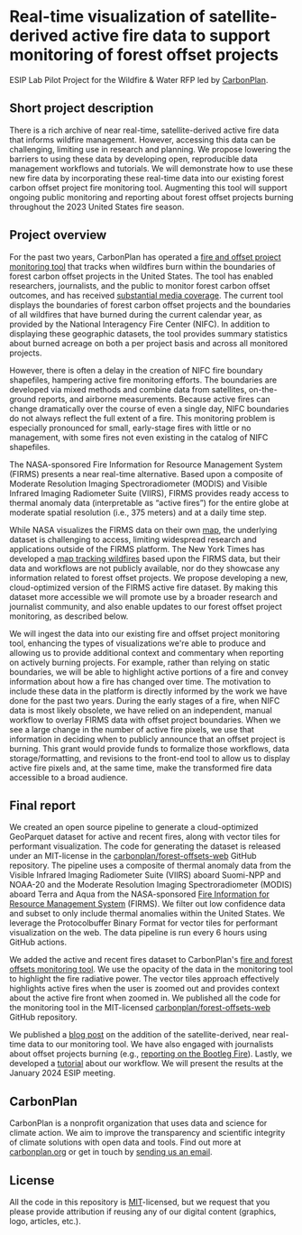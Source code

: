# Real-time visualization of satellite-derived active fire data to support monitoring of forest offset projects

ESIP Lab Pilot Project for the Wildfire & Water RFP led by [CarbonPlan](https://carbonplan.org/).

## Short project description

There is a rich archive of near real-time, satellite-derived active fire data that informs wildfire management. However, accessing this data can be challenging, limiting use in research and planning. We propose lowering the barriers to using these data by developing open, reproducible data management workflows and tutorials. We will demonstrate how to use these new fire data by incorporating these real-time data into our existing forest carbon offset project fire monitoring tool. Augmenting this tool will support ongoing public monitoring and reporting about forest offset projects burning throughout the 2023 United States fire season.

## Project overview

For the past two years, CarbonPlan has operated a [fire and offset project monitoring tool](https://carbonplan.org/research/forest-offsets-fires) that tracks when wildfires burn within the boundaries of forest carbon offset projects in the United States. The tool has enabled researchers, journalists, and the public to monitor forest carbon offset outcomes, and has received [substantial media coverage](https://www.nytimes.com/2021/08/23/us/wildfires-carbon-offsets.html). The current tool displays the boundaries of forest carbon offset projects and the boundaries of all wildfires that have burned during the current calendar year, as provided by the National Interagency Fire Center (NIFC). In addition to displaying these geographic datasets, the tool provides summary statistics about burned acreage on both a per project basis and across all monitored projects.

However, there is often a delay in the creation of NIFC fire boundary shapefiles, hampering active fire monitoring efforts. The boundaries are developed via mixed methods and combine data from satellites, on-the-ground reports, and airborne measurements. Because active fires can change dramatically over the course of even a single day, NIFC boundaries do not always reflect the full extent of a fire. This monitoring problem is especially pronounced for small, early-stage fires with little or no management, with some fires not even existing in the catalog of NIFC shapefiles.

The NASA-sponsored Fire Information for Resource Management System (FIRMS) presents a near real-time alternative. Based upon a composite of Moderate Resolution Imaging Spectroradiometer (MODIS) and Visible Infrared Imaging Radiometer Suite (VIIRS), FIRMS provides ready access to thermal anomaly data (interpretable as “active fires”) for the entire globe at moderate spatial resolution (i.e., 375 meters) and at a daily time step.

While NASA visualizes the FIRMS data on their own [map](https://firms.modaps.eosdis.nasa.gov/map/#d:24hrs;@0.0,0.0,3z), the underlying dataset is challenging to access, limiting widespread research and applications outside of the FIRMS platform. The New York Times has developed a [map tracking wildfires](https://www.nytimes.com/interactive/2022/us/fire-tracker-maps.html) based upon the FIRMS data, but their data and workflows are not publicly available, nor do they showcase any information related to forest offset projects. We propose developing a new, cloud-optimized version of the FIRMS active fire dataset. By making this dataset more accessible we will promote use by a broader research and journalist community, and also enable updates to our forest offset project monitoring, as described below.

We will ingest the data into our existing fire and offset project monitoring tool, enhancing the types of visualizations we're able to produce and allowing us to provide additional context and commentary when reporting on actively burning projects. For example, rather than relying on static boundaries, we will be able to highlight active portions of a fire and convey information about how a fire has changed over time. The motivation to include these data in the platform is directly informed by the work we have done for the past two years. During the early stages of a fire, when NIFC data is most likely obsolete, we have relied on an independent, manual workflow to overlay FIRMS data with offset project boundaries. When we see a large change in the number of active fire pixels, we use that information in deciding when to publicly announce that an offset project is burning. This grant would provide funds to formalize those workflows, data storage/formatting, and revisions to the front-end tool to allow us to display active fire pixels and, at the same time, make the transformed fire data accessible to a broad audience.

## Final report

We created an open source pipeline to generate a cloud-optimized GeoParquet dataset for active and recent fires, along with vector tiles for performant visualization. The code for generating the dataset is released under an MIT-license in the [carbonplan/forest-offsets-web](https://github.com/carbonplan/forest-offsets-fires) GitHub repository. The pipeline uses a composite of thermal anomaly data from the Visible Infrared Imaging Radiometer Suite (VIIRS) aboard Suomi-NPP and NOAA-20 and the Moderate Resolution Imaging Spectroradiometer (MODIS) aboard Terra and Aqua from the NASA-sponsored [Fire Information for Resource Management System](https://firms.modaps.eosdis.nasa.gov/) (FIRMS). We filter out low confidence data and subset to only include thermal anomalies within the United States. We leverage the Protocolbuffer Binary Format for vector tiles for performant visualization on the web. The data pipeline is run every 6 hours using GitHub actions.

We added the active and recent fires dataset to CarbonPlan's [fire and forest offsets monitoring tool](https://carbonplan.org/research/forest-offsets-fires). We use the opacity of the data in the monitoring tool to highlight the fire radiative power. The vector tiles approach effectively highlights active fires when the user is zoomed out and provides context about the active fire front when zoomed in. We published all the code for the monitoring tool in the MIT-licensed [carbonplan/forest-offsets-web](https://github.com/carbonplan/forest-offsets-web) GitHub repository.

We published a [blog post](https://carbonplan.org/blog/forest-offsets-firms) on the addition of the satellite-derived, near real-time data to our monitoring tool. We have also engaged with journalists about offset projects burning (e.g., [reporting on the Bootleg Fire](https://www.opb.org/article/2023/08/02/climate-change-carbon-offset-oregon/)). Lastly, we developed a [tutorial](tutorial/fire-monitoring.ipynb) about our workflow. We will present the results at the January 2024 ESIP meeting.

## CarbonPlan

CarbonPlan is a nonprofit organization that uses data and science for climate action. We aim to improve the transparency and scientific integrity of climate solutions with open data and tools. Find out more at [carbonplan.org](https://carbonplan.org/) or get in touch by [sending us an email](mailto:hello@carbonplan.org).

## License

All the code in this repository is [MIT](https://choosealicense.com/licenses/mit/)-licensed, but we request that you please provide attribution if reusing any of our digital content (graphics, logo, articles, etc.).

